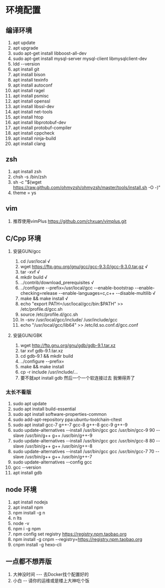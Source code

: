 # 环境配置

## 编译环境
1. apt update
2. apt upgrade
3. sudo apt-get install libboost-all-dev
4. sudo apt-get install mysql-server mysql-client libmysqlclient-dev
5. ldd --version
6. apt install git
7. apt install bison
8. apt install texinfo
9. apt install autoconf
10. apt install ragel
11. apt install psmisc
12. apt install openssl
13. apt install libssl-dev
14. apt install net-tools
15. apt install htop
16. apt install libprotobuf-dev
17. apt install protobuf-compiler
18. apt install cppcheck
19. apt install ninja-build
20. apt install clang

## zsh
1. apt install zsh
2. chsh -s /bin/zsh
3. sh -c "$(wget https://raw.github.com/ohmyzsh/ohmyzsh/master/tools/install.sh -O -)"
4. theme = ys

## vim
1. 推荐使用vimPlus https://github.com/chxuan/vimplus.git

## C/Cpp 环境
1. 安装GUN/gcc
   1. cd /usr/local √
   2. wget https://ftp.gnu.org/gnu/gcc/gcc-9.3.0/gcc-9.3.0.tar.gz √
   3. tar -xvf √
   4. mkdir build √
   5. ../contrib/download_prerequisites √
   6. ../configure --prefix=/usr/local/gcc  --enable-bootstrap  --enable-checking=release --enable-languages=c,c++ --disable-multilib √
   7. make && make install √
   8. echo "export PATH=/usr/local/gcc/bin:$PATH" >> /etc/profile.d/gcc.sh
   9. source /etc/profile.d/gcc.sh
   10. ln -snv /usr/local/gcc/include/ /usr/include/gcc
   11. echo "/usr/local/gcc/lib64" >> /etc/ld.so.conf.d/gcc.conf

2. 安装GUN/GBK
   1. wget http://ftp.gnu.org/gnu/gdb/gdb-9.1.tar.xz
   2. tar xvf gdb-9.1.tar.xz
   3. cd gdb-9.1 && mkdir build
   4. ../configure --prefix=
   5. make && make install
   6. cp -r include /usr/include/...
   7. 要不就apt install gdb 然后一个一个软连接过去 我懒得弄了

### 太长不看版
1. sudo apt update
2. sudo apt install build-essential
3. sudo apt install software-properties-common
4. sudo add-apt-repository ppa:ubuntu-toolchain-r/test
5. sudo apt install gcc-7 g++-7 gcc-8 g++-8 gcc-9 g++-9
6. sudo update-alternatives --install /usr/bin/gcc gcc /usr/bin/gcc-9 90 --slave /usr/bin/g++ g++ /usr/bin/g++-9
7. sudo update-alternatives --install /usr/bin/gcc gcc /usr/bin/gcc-8 80 --slave /usr/bin/g++ g++ /usr/bin/g++-8
8. sudo update-alternatives --install /usr/bin/gcc gcc /usr/bin/gcc-7 70 --slave /usr/bin/g++ g++ /usr/bin/g++-7
9. sudo update-alternatives --config gcc
10. gcc --version
11. apt install gdb

## node 环境
1. apt install nodejs
2. apt install npm
3. npm install -g n
4. n lts
5. node -v
6. npm i -g npm
7. npm config set registry https://registry.npm.taobao.org
8. npm install -g cnpm --registry=https://registry.npm.taobao.org
9. cnpm install -g hexo-cli


## 一点都不想弄版
1. 大神没时间 --- 去Docker找个配置好的
2. 小白 -- 请你的运维或是楼上大神吃个饭